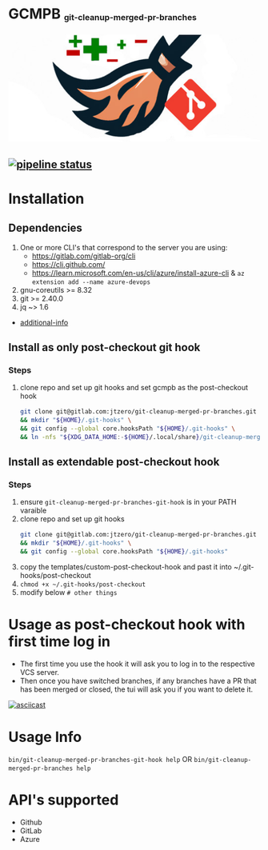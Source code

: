 # GCMPB <sub><sup><sub>git-cleanup-merged-pr-branches</sub></sup></sub>
![broom](./web/broom-logo-wide.jpg)

[![pipeline status](https://gitlab.com/jtzero/git-cleanup-merged-pr-branches/badges/main/pipeline.svg)](https://gitlab.com/jtzero/git-cleanup-merged-pr-branches/pipelines?scope=all&page=1&ref=main)
---

# Installation
  ## Dependencies
  1. One or more CLI's that correspond to the server you are using:
      - https://gitlab.com/gitlab-org/cli
      - https://cli.github.com/
      - https://learn.microsoft.com/en-us/cli/azure/install-azure-cli & `az extension add --name azure-devops`
  1. gnu-coreutils >= 8.32
  1. git >= 2.40.0
  1. jq ~> 1.6
  - [additional-info](./DEPENDENCIES.md)


  ## Install as only post-checkout git hook
  ### Steps
  1. clone repo and set up git hooks and set gcmpb as the post-checkout hook
      ```bash
      git clone git@gitlab.com:jtzero/git-cleanup-merged-pr-branches.git "${XDG_DATA_HOME:-${HOME}/.local/share}/git-cleanup-merged-pr-branches" --branch stable \
      && mkdir "${HOME}/.git-hooks" \
      && git config --global core.hooksPath "${HOME}/.git-hooks" \
      && ln -nfs "${XDG_DATA_HOME:-${HOME}/.local/share}/git-cleanup-merged-pr-branches/bin/git-cleanup-merged-pr-branches-git-hook" "${HOME}/.git-hooks/post-checkout"
      ```

  ## Install as extendable post-checkout hook
  ### Steps
  1. ensure `git-cleanup-merged-pr-branches-git-hook` is in your PATH varaible
  1. clone repo and set up git hooks
      ```bash
      git clone git@gitlab.com:jtzero/git-cleanup-merged-pr-branches.git "${XDG_DATA_HOME:-${HOME}/.local/share}/git-cleanup-merged-pr-branches" --branch stable \
      && mkdir "${HOME}/.git-hooks" \
      && git config --global core.hooksPath "${HOME}/.git-hooks"
      ```
  1. copy the templates/custom-post-checkout-hook and past it into ~/.git-hooks/post-checkout
  1. `chmod +x ~/.git-hooks/post-checkout`
  1. modify below `# other things`

# Usage as post-checkout hook with first time log in
- The first time you use the hook it will ask you to log in to the respective VCS server.
- Then once you have switched branches, if any branches have a PR that has been merged or closed, the tui will ask you if you want to delete it.

[![asciicast](https://asciinema.org/a/629452.svg)](https://asciinema.org/a/629452)

# Usage Info
  `bin/git-cleanup-merged-pr-branches-git-hook help` OR `bin/git-cleanup-merged-pr-branches help`

# API's supported
 - Github
 - GitLab
 - Azure
